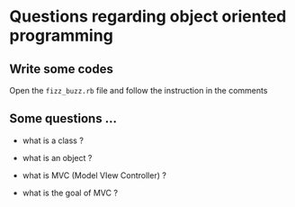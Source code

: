 # Questions regarding object oriented programming

## Write some codes

Open the `fizz_buzz.rb` file and follow the instruction in the comments

## Some questions ...

* what is a class ?

* what is an object ?

* what is MVC (Model VIew Controller) ?

* what is the goal of MVC ?

